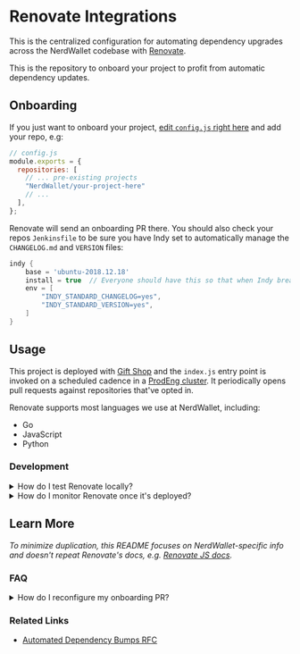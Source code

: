 [app-config token]: https://github.com/NerdWallet/app-configs/blob/master/deployable/renovate-integrations/devops.yml#L9
[giftshop]: https://giftshop.nerdwallet.io/applications/renovate-integrations/
[ops-apps]: https://console.aws.amazon.com/ecs/home?region=us-east-1#/clusters/ops-apps/scheduledTasks
[reconfigure Renovate]: https://sourcegraph.com/github.com/renovatebot/renovate@08922f4fba8cd8ba1ed655092bcbd1976df4675b/-/blob/docs/usage/reconfigure-renovate.md
[Renovate JS Docs]: (https://docs.renovatebot.com/javascript/)
[Renovate onboard PR]: (https://docs.renovatebot.com/configure-renovate/)
[Renovate PAT]: https://docs.renovatebot.com/install-gitlab-app/#generate-a-personal-access-token
[Renovate]: https://github.com/renovatebot/renovate
[semantic-commits]: https://github.com/conventional-changelog/standard-version


# Renovate Integrations

This is the centralized configuration for automating dependency upgrades across the NerdWallet codebase with [Renovate].

This is the repository to onboard your project to profit from automatic dependency updates.

## Onboarding

If you just want to onboard your project, [edit `config.js` right here](https://github.com/NerdWallet/renovate-integrations/edit/master/config.js) and add your repo, e.g:

```js
// config.js
module.exports = {
  repositories: [
    // ... pre-existing projects
    "NerdWallet/your-project-here"
    // ...
  ],
};
```

Renovate will send an onboarding PR there.  You should also check your repos `Jenkinsfile` to be sure you have Indy set to automatically manage the `CHANGELOG.md` and `VERSION` files:

```groovy
indy {
    base = 'ubuntu-2018.12.18'
    install = true  // Everyone should have this so that when Indy breaks (*not if*), we have the ability to set this false and get on with our lives while the issue gets fixed at HEAD.
    env = [
        "INDY_STANDARD_CHANGELOG=yes",
        "INDY_STANDARD_VERSION=yes",
    ]
}

```


## Usage

This project is deployed with [Gift Shop][giftshop] and the `index.js` entry point is invoked on a scheduled cadence in a [ProdEng cluster][ops-apps]. It periodically opens pull requests against repositories that've opted in.

Renovate supports most languages we use at NerdWallet, including:
- Go
- JavaScript
- Python


### Development

<details><summary>How do I test Renovate locally?</summary>

#### Local Testing

Until we've widespread adoption, repos will opt in to automated dependency goodness.

For local testing, you can isolate specific repos in

```js
// config.js
module.exports = {
  // ...
  repositories: [
    // Any github repo e.g. NerdWallet/yak; case sensitive.
  ],
};
```

 and then invoke Renovate with a [GitHub personal access token][Renovate PAT],

```sh
./node_modules/.bin/renovate --token=YOUR_GITHUB_PERSONAL_ACCESS_TOKEN
```

This should open a PR against that repo in question. See the [Renovate onboard PR] for more details.

We rely on a GitHub token that's encrypted in a [`devops.yml` app-config][app-config token]. If you'd like to experiment with decrypting tokens locally, modify `builds/config.json` and prepend the script with

```sh
AWS_PROFILE=nwdev npm start
```

</details>

<details><summary>How do I monitor Renovate once it's deployed?</summary>

#### Observability

We run Renovate as a scheduled task within ECS. Here are some useful links:
- [CloudWatch logs](https://us-east-1.console.aws.amazon.com/cloudwatch/home?region=us-east-1#metricsV2:graph=~(view~'timeSeries~stacked~false~title~'Renovate*20Integrations);query=~'*7bAWS*2fEvents*2cRuleName*7d*20ecs-schedule-ops-apps-renovate-integrations-renovate)
- [ops-apps cluster][ops-apps]


</details>


## Learn More

_To minimize duplication, this README focuses on NerdWallet-specific info and doesn't repeat Renovate's docs, e.g. [Renovate JS docs]._

### FAQ
<details><summary>How do I reconfigure my onboarding PR?</summary>

Renovate matches any PR (even closed) with the name "Configure Renovate". To reconfigure the onboarding, [rename that PR][reconfigure Renovate] and re-run Renovate.

</details>

### Related Links
- [Automated Dependency Bumps RFC](https://docs.google.com/document/d/13lON_1DHZKOuL839nNzQqKvI91Bd9Z1fazt9ZdiCwz4/edit)
